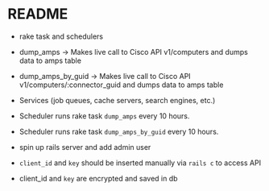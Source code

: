# README
* rake task and schedulers
* dump_amps -> Makes live call to Cisco API v1/computers and dumps data to amps table
* dump_amps_by_guid -> Makes live call to Cisco API v1/computers/:connector_guid and dumps data to amps table
* Services (job queues, cache servers, search engines, etc.)
* Scheduler runs rake task `dump_amps` every 10 hours.
* Scheduler runs rake task `dump_amps_by_guid` every 10 hours.


* spin up rails server and add admin user
* `client_id` and `key` should be inserted manually via `rails c` to access API
* client_id and `key` are encrypted and saved in db
